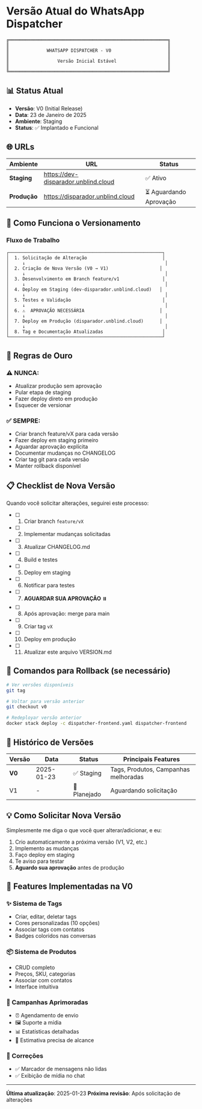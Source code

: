 # Versão Atual do WhatsApp Dispatcher

```
╔═══════════════════════════════════════════════════════════╗
║                                                           ║
║              WHATSAPP DISPATCHER - V0                     ║
║                                                           ║
║                  Versão Inicial Estável                   ║
║                                                           ║
╚═══════════════════════════════════════════════════════════╝
```

## 📊 Status Atual

- **Versão**: V0 (Initial Release)
- **Data**: 23 de Janeiro de 2025
- **Ambiente**: Staging
- **Status**: ✅ Implantado e Funcional

## 🌐 URLs

| Ambiente | URL | Status |
|----------|-----|--------|
| **Staging** | https://dev-disparador.unblind.cloud | ✅ Ativo |
| **Produção** | https://disparador.unblind.cloud | ⏳ Aguardando Aprovação |

## 🚀 Como Funciona o Versionamento

### Fluxo de Trabalho

```
┌─────────────────────────────────────────────────────────┐
│  1. Solicitação de Alteração                            │
│     ↓                                                    │
│  2. Criação de Nova Versão (V0 → V1)                   │
│     ↓                                                    │
│  3. Desenvolvimento em Branch feature/v1                │
│     ↓                                                    │
│  4. Deploy em Staging (dev-disparador.unblind.cloud)   │
│     ↓                                                    │
│  5. Testes e Validação                                  │
│     ↓                                                    │
│  6. ⚠️  APROVAÇÃO NECESSÁRIA                            │
│     ↓                                                    │
│  7. Deploy em Produção (disparador.unblind.cloud)      │
│     ↓                                                    │
│  8. Tag e Documentação Atualizadas                      │
└─────────────────────────────────────────────────────────┘
```

## 🎯 Regras de Ouro

### ⚠️ NUNCA:
- Atualizar produção sem aprovação
- Pular etapa de staging
- Fazer deploy direto em produção
- Esquecer de versionar

### ✅ SEMPRE:
- Criar branch feature/vX para cada versão
- Fazer deploy em staging primeiro
- Aguardar aprovação explícita
- Documentar mudanças no CHANGELOG
- Criar tag git para cada versão
- Manter rollback disponível

## 📋 Checklist de Nova Versão

Quando você solicitar alterações, seguirei este processo:

- [ ] 1. Criar branch `feature/vX`
- [ ] 2. Implementar mudanças solicitadas
- [ ] 3. Atualizar CHANGELOG.md
- [ ] 4. Build e testes
- [ ] 5. Deploy em staging
- [ ] 6. Notificar para testes
- [ ] 7. **AGUARDAR SUA APROVAÇÃO** ⏸️
- [ ] 8. Após aprovação: merge para main
- [ ] 9. Criar tag `vX`
- [ ] 10. Deploy em produção
- [ ] 11. Atualizar este arquivo VERSION.md

## 🔄 Comandos para Rollback (se necessário)

```bash
# Ver versões disponíveis
git tag

# Voltar para versão anterior
git checkout v0

# Redeployar versão anterior
docker stack deploy -c dispatcher-frontend.yaml dispatcher-frontend
```

## 📝 Histórico de Versões

| Versão | Data | Status | Principais Features |
|--------|------|--------|---------------------|
| **V0** | 2025-01-23 | ✅ Staging | Tags, Produtos, Campanhas melhoradas |
| V1 | - | 🔮 Planejado | Aguardando solicitação |

## 💡 Como Solicitar Nova Versão

Simplesmente me diga o que você quer alterar/adicionar, e eu:

1. Crio automaticamente a próxima versão (V1, V2, etc.)
2. Implemento as mudanças
3. Faço deploy em staging
4. Te aviso para testar
5. **Aguardo sua aprovação** antes de produção

## 🎨 Features Implementadas na V0

### ✨ Sistema de Tags
- Criar, editar, deletar tags
- Cores personalizadas (10 opções)
- Associar tags com contatos
- Badges coloridos nas conversas

### 📦 Sistema de Produtos
- CRUD completo
- Preços, SKU, categorias
- Associar com contatos
- Interface intuitiva

### 📢 Campanhas Aprimoradas
- ⏰ Agendamento de envio
- 🖼️ Suporte a mídia
- 📊 Estatísticas detalhadas
- 🎯 Estimativa precisa de alcance

### 🐛 Correções
- ✅ Marcador de mensagens não lidas
- ✅ Exibição de mídia no chat

---

**Última atualização**: 2025-01-23
**Próxima revisão**: Após solicitação de alterações
